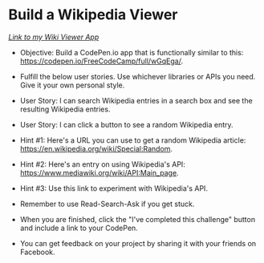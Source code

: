# Build a Wikipedia Viewer 

[_Link to my Wiki Viewer App_](https://codepen.io/dgray0229/pen/EvMXKR)

* Objective: Build a CodePen.io app that is functionally similar to this: https://codepen.io/FreeCodeCamp/full/wGqEga/.

* Fulfill the below user stories. Use whichever libraries or APIs you need. Give it your own personal style.

* User Story: I can search Wikipedia entries in a search box and see the resulting Wikipedia entries.

* User Story: I can click a button to see a random Wikipedia entry.

* Hint #1: Here's a URL you can use to get a random Wikipedia article: https://en.wikipedia.org/wiki/Special:Random.

* Hint #2: Here's an entry on using Wikipedia's API: https://www.mediawiki.org/wiki/API:Main_page.

* Hint #3: Use this link to experiment with Wikipedia's API.

* Remember to use Read-Search-Ask if you get stuck.

* When you are finished, click the "I've completed this challenge" button and include a link to your CodePen.

* You can get feedback on your project by sharing it with your friends on Facebook.
